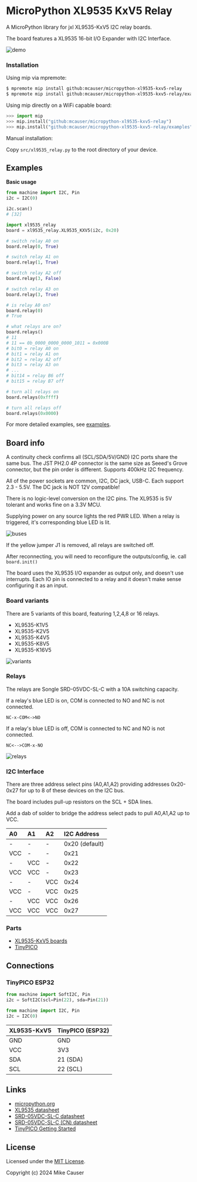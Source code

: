 # MicroPython XL9535 KxV5 Relay

A MicroPython library for jxl XL9535-KxV5 I2C relay boards.

The board features a XL9535 16-bit I/O Expander with I2C Interface.

![demo](docs/xl9535_kxv5.jpg)


### Installation

Using mip via mpremote:

```bash
$ mpremote mip install github:mcauser/micropython-xl9535-kxv5-relay
$ mpremote mip install github:mcauser/micropython-xl9535-kxv5-relay/examples
```

Using mip directly on a WiFi capable board:

```python
>>> import mip
>>> mip.install("github:mcauser/micropython-xl9535-kxv5-relay")
>>> mip.install("github:mcauser/micropython-xl9535-kxv5-relay/examples")
```

Manual installation:

Copy `src/xl9535_relay.py` to the root directory of your device.


## Examples

**Basic usage**

```python
from machine import I2C, Pin
i2c = I2C(0)

i2c.scan()
# [32]

import xl9535_relay
board = xl9535_relay.XL9535_KXV5(i2c, 0x20)

# switch relay A0 on
board.relay(0, True)

# switch relay A1 on
board.relay(1, True)

# switch relay A2 off
board.relay(3, False)

# switch relay A3 on
board.relay(3, True)

# is relay A0 on?
board.relay(0)
# True

# what relays are on?
board.relays()
# 11
# 11 == 0b_0000_0000_0000_1011 = 0x000B
# bit0 = relay A0 on
# bit1 = relay A1 on
# bit2 = relay A2 off
# bit3 = relay A3 on
# ...
# bit14 = relay B6 off
# bit15 = relay B7 off

# turn all relays on
board.relays(0xffff)

# turn all relays off
board.relays(0x0000)
```

For more detailed examples, see [examples](/examples).


## Board info

A continuity check confirms all (SCL/SDA/5V/GND) I2C ports share the same bus.
The JST PH2.0 4P connector is the same size as Seeed's Grove connector, but the pin order is different.
Supports 400kHz I2C frequency.

All of the power sockets are common, I2C, DC jack, USB-C.
Each support 2.3 - 5.5V.
The DC jack is NOT 12V compatible!

There is no logic-level conversion on the I2C pins.
The XL9535 is 5V tolerant and works fine on a 3.3V MCU.

Supplying power on any source lights the red PWR LED.
When a relay is triggered, it's corresponding blue LED is lit.

![buses](docs/buses.jpg)

If the yellow jumper J1 is removed, all relays are switched off.

After reconnecting, you will need to reconfigure the outputs/config, ie. call `board.init()`

The board uses the XL9535 I/O expander as output only, and doesn't use interrupts.
Each IO pin is connected to a relay and it doesn't make sense configuring it as an input.


### Board variants

There are 5 variants of this board, featuring 1,2,4,8 or 16 relays.

* XL9535-K1V5
* XL9535-K2V5
* XL9535-K4V5
* XL9535-K8V5
* XL9535-K16V5

![variants](docs/variants.jpg)


### Relays

The relays are Songle SRD-05VDC-SL-C with a 10A switching capacity.

If a relay's blue LED is on, COM is connected to NO and NC is not connected.

`NC-x-COM<->NO`

If a relay's blue LED is off, COM is connected to NC and NO is not connected.

`NC<-->COM-x-NO`

![relays](docs/relays.jpg)


### I2C Interface

There are three address select pins (A0,A1,A2) providing addresses 0x20-0x27 for up to 8 of these devices on the I2C bus.

The board includes pull-up resistors on the SCL + SDA lines.

Add a dab of solder to bridge the address select pads to pull A0,A1,A2 up to VCC.

A0  | A1  | A2  | I2C Address
:---|:----|:----|:-----------
-   | -   | -   | 0x20 (default)
VCC | -   | -   | 0x21
-   | VCC | -   | 0x22
VCC | VCC | -   | 0x23
-   | -   | VCC | 0x24
VCC | -   | VCC | 0x25
-   | VCC | VCC | 0x26
VCC | VCC | VCC | 0x27


### Parts

* [XL9535-KxV5 boards](https://s.click.aliexpress.com/e/_DnDJHmd)
* [TinyPICO](https://www.tinypico.com/)


## Connections

### TinyPICO ESP32

```python
from machine import SoftI2C, Pin
i2c = SoftI2C(scl=Pin(22), sda=Pin(21))

from machine import I2C, Pin
i2c = I2C(0)
```

XL9535-KxV5  | TinyPICO (ESP32)
------------ | ----------------
GND          | GND
VCC          | 3V3
SDA          | 21 (SDA)
SCL          | 22 (SCL)


## Links

* [micropython.org](http://micropython.org)
* [XL9535 datasheet](docs/XL9535.pdf)
* [SRD-05VDC-SL-C datasheet](docs/SRD-05VDC-SL-C.pdf)
* [SRD-05VDC-SL-C (CN) datasheet](docs/SRD-05VDC-SL-C-cn.pdf)
* [TinyPICO Getting Started](https://www.tinypico.com/gettingstarted)


## License

Licensed under the [MIT License](http://opensource.org/licenses/MIT).

Copyright (c) 2024 Mike Causer
